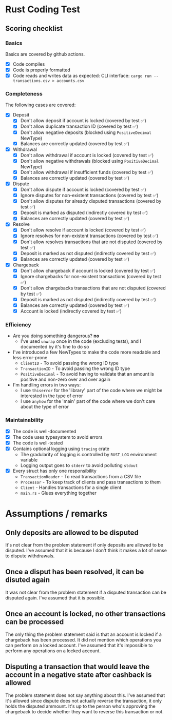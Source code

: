 # Rust Coding Test
## Scoring checklist
### Basics
Basics are covered by github actions.
- [x] Code compiles
- [x] Code is properly formatted
- [x] Code reads and writes data as expected:
CLI interface: `cargo run -- transactions.csv > accounts.csv`

### Completeness
The following cases are covered:
- [x] Deposit
    - [x] Don't allow deposit if account is locked (covered by test :white_check_mark:)
    - [x] Don't allow duplicate transaction ID (covered by test :white_check_mark:)
    - [x] Don't allow negative deposits (blocked using `PositiveDecimal` NewType)
    - [x] Balances are correctly updated (covered by test :white_check_mark:)
- [x] Withdrawal
    - [x] Don't allow withdrawal if account is locked (covered by test :white_check_mark:)
    - [x] Don't allow negative withdrawals (blocked using `PositiveDecimal` NewType)
    - [x] Don't allow withdrawal if insufficient funds (covered by test :white_check_mark:)
    - [x] Balances are correctly updated (covered by test :white_check_mark:)
- [x] Dispute
    - [x] Don't allow dispute if account is locked (covered by test :white_check_mark:)
    - [x] Ignore disputes for non-existent transactions (covered by test :white_check_mark:)
    - [x] Don't allow disputes for already disputed transactions (covered by test :white_check_mark:)
    - [x] Deposit is marked as disputed (indirectly covered by test :white_check_mark:)
    - [x] Balances are correctly updated (covered by test :white_check_mark:)
- [x] Resolve
    - [x] Don't allow resolve if account is locked (covered by test :white_check_mark:)
    - [x] Ignore resolves for non-existent transactions (covered by test :white_check_mark:)
    - [x] Don't allow resolves transactions that are not disputed (covered by test :white_check_mark:)
    - [x] Deposit is marked as not disputed (indirectly covered by test :white_check_mark:)
    - [x] Balances are correctly updated (covered by test :white_check_mark:)
- [x] Chargeback
    - [x] Don't allow chargeback if account is locked (covered by test :white_check_mark:)
    - [x] Ignore chargebacks for non-existent transactions (covered by test :white_check_mark:)
    - [x] Don't allow chargebacks transactions that are not disputed (covered by test :white_check_mark:)
    - [x] Deposit is marked as not disputed (indirectly covered by test :white_check_mark:)
    - [x] Balances are correctly updated (covered by test :white_check_mark:)
    - [x] Account is locked (indirectly covered by test :white_check_mark:)

### Efficiency
- Are you doing something dangerous? **no**
    - I've used `unwrap` once in the code (excluding tests), and I documented by it's fine to do so
- I've introduced a few NewTypes to make the code more readable and less error-prone
    - `ClientID` - To avoid passing the wrong ID type
    - `TransactionID` - To avoid passing the wrong ID type
    - `PositiveDecimal` - To avoid having to validate that an amount is positive and non-zero over and over again
- I'm handling errors in two ways:
    - I use `thiserror` for the 'library' part of the code where we might be interested in the type of error
    - I use `anyhow` for the 'main' part of the code where we don't care about the type of error

### Maintainability
- [x] The code is well-documented
- [x] The code uses typesystem to avoid errors
- [x] The code is well-tested
- [x] Contains optional logging using `tracing` crate
    - The gradularity of logging is controlled by `RUST_LOG` environment variable
    - Logging output goes to `stderr` to avoid polluting `stdout`
- [x] Every struct has only one responsibility
    - `TransactionReader` - To read transactions from a CSV file
    - `Processor` - To keep track of clients and pass transactions to them
    - `Client` - Handles transactions for a single client
    - `main.rs` - Glues everything together

# Assumptions / remarks
## Only deposits are allowed to be disputed
It's not clear from the problem statement if only deposits are allowed to be disputed.
I've assumed that it is because I don't think it makes a lot of sense to dispute withdrawals.

## Once a disput has been resolved, it can be disuted again
It was not clear from the problem statement if a disputed transaction can be disputed again.
I've assumed that it is possible.

## Once an account is locked, no other transactions can be processed
The only thing the problem statement said is that an account is locked if a chargeback has been processed.
It did not mention which operations you can perform on a locked account.
I've assumed that it's impossible to perform any operations on a locked account.

## Disputing a transaction that would leave the account in a negative state after cashback is allowed
The problem statement does not say anything about this.
I've assumed that it's allowed since dispute does not actually reverse the transaction, it only holds the disputed ammount.
It's up to the person who's approving the chargeback to decide whether they want to reverse this transaction or not.
